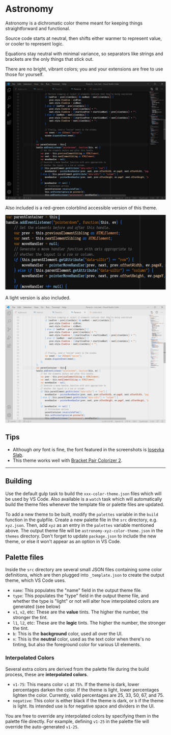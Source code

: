 # Astronomy
Astronomy is a dichromatic color theme meant for keeping things straightforward
and functional.

Source code starts at neutral, then shifts either warmer to represent value, or
cooler to represent logic.

Equations stay neutral with minimal variance, so separators like strings and
brackets are the only things that stick out.

There are no bright, vibrant colors; you and your extensions are free to use
those for yourself.

![Demonstration screenshot](images/screen1.png)

Also included is a red-green colorblind accessible version of this theme.

![Colorblind demonstration screenshot](images/colorblind.png)

A light version is also included.

![Light theme demonstration screenshot](images/light.png)

## Tips
* Although *any* font is fine, the font featured in the screenshots is [Iosevka Slab](https://github.com/be5invis/Iosevka).
* This theme works well with [Bracket Pair Colorizer 2](https://github.com/CoenraadS/Bracket-Pair-Colorizer-2).

---------

## Building
Use the default gulp task to build the `xxx-color-theme.json` files which will be used by VS Code. Also available is a `watch` task which will automatically build the theme files whenever the template file or palette files are updated.

To add a new theme to be built, modify the `palettes` variable in the `build` function in the gulpfile. Create a new palette file in the `src` directory, e.g. `xyz.json`. Then, add `xyz` as an entry in the `palettes` variable mentioned above. The output theme file will be `astronomy-xyz-color-theme.json` in the `themes` directory. Don't forget to update `package.json` to include the new theme, or else it won't appear as an option in VS Code.

## Palette files
Inside the `src` directory are several small JSON files containing some color definitions, which are then plugged into `_template.json` to create the output theme, which VS Code uses.

* `name`: This populates the "name" field in the output theme file.
* `type`: This populates the "type" field in the output theme file, and whether the type is "light" or not will alter how interpolated colors are generated (see below)
* `v1`, `v2`, etc: These are the **value** tints. The higher the number, the stronger the tint.
* `l1`, `l2`, etc: These are the **logic** tints. The higher the number, the stronger the tint.
* `b`: This is the **background** color, used all over the UI.
* `n`: This is the **neutral** color, used as the text color when there's no tinting, but also the foreground color for various UI elements.

### Interpolated Colors
Several extra colors are derived from the palette file during the build process, these are **interpolated colors**.

* `v1-75`: This means color `v1` at `75%`. If the theme is dark, lower percentages darken the color. If the theme is light, lower percentages lighten the color. Currently, valid percentages are 25, 33, 50, 67, and 75.
* `negative`: This color is either black if the theme is dark, or `b` if the theme is light. Its intended use is for negative space and dividers in the UI.

You are free to override any interpolated colors by specifying them in the palette file directly. For example, defining `v1-25` in the palette file will override the auto-generated `v1-25`.